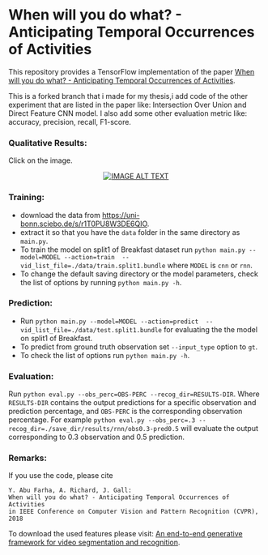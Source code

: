 # When will you do what? - Anticipating Temporal Occurrences of Activities

This repository provides a TensorFlow implementation of the paper [When will you do what? - Anticipating Temporal Occurrences of Activities](https://pages.iai.uni-bonn.de/gall_juergen/download/jgall_anticipation_cvpr18.pdf).

This is a forked branch that i made for my thesis,i add code of the other experiment that are listed in the paper like: Intersection Over Union and Direct Feature CNN model. I also add some other evaluation metric like: accuracy, precision, recall, F1-score.

### Qualitative Results:

Click on the image.

<div align="center">
  <a href="https://www.youtube.com/watch?v=xMNYRcVH_oI"><img src="https://img.youtube.com/vi/xMNYRcVH_oI/0.jpg" alt="IMAGE ALT TEXT"></a>
</div>

### Training:

* download the data from https://uni-bonn.sciebo.de/s/r1T0PU8W3DE6QIO.
* extract it so that you have the `data` folder in the same directory as `main.py`.
* To train the model on split1 of Breakfast dataset run `python main.py --model=MODEL --action=train  --vid_list_file=./data/train.split1.bundle` where `MODEL` is `cnn` or `rnn`.
* To change the default saving directory or the model parameters, check the list of options by running `python main.py -h`.

### Prediction:

* Run `python main.py --model=MODEL --action=predict  --vid_list_file=./data/test.split1.bundle` for evaluating the the model on split1 of Breakfast. 
* To predict from ground truth observation set `--input_type` option to `gt`. 
* To check the list of options run `python main.py -h`.

### Evaluation:

Run `python eval.py --obs_perc=OBS-PERC --recog_dir=RESULTS-DIR`. Where `RESULTS-DIR` contains the output predictions for a specific observation and prediction percentage, and `OBS-PERC` is the corresponding observation percentage. For example `python eval.py --obs_perc=.3 --recog_dir=./save_dir/results/rnn/obs0.3-pred0.5` will evaluate the output corresponding to 0.3 observation and 0.5 prediction.

### Remarks:

If you use the code, please cite

    Y. Abu Farha, A. Richard, J. Gall:
    When will you do what? - Anticipating Temporal Occurrences of Activities
    in IEEE Conference on Computer Vision and Pattern Recognition (CVPR), 2018

To download the used features please visit:
[An end-to-end generative framework for video segmentation and recognition](http://pages.iai.uni-bonn.de/kuehne_hilde/projects/end2end/index.html).
